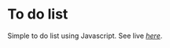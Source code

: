 # To do list

Simple to do list using Javascript. See live [*here*](http://sarahkleins.github.io/todolist/).